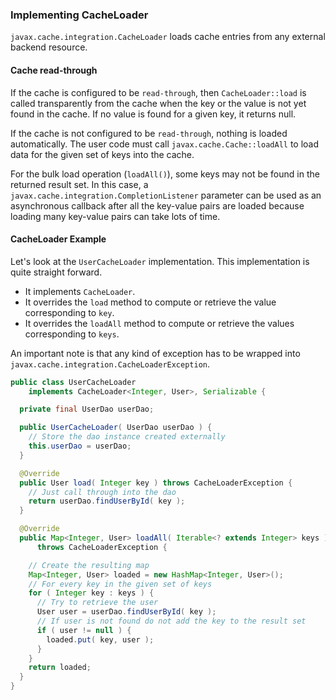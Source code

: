 
### Implementing CacheLoader

`javax.cache.integration.CacheLoader` loads cache entries from any external backend resource. 

#### Cache read-through 

If the cache is
configured to be `read-through`, then `CacheLoader::load` is called transparently from the cache when the key or the value is not
yet found in the cache. If no value is found for a given key, it returns null.

If the cache is not configured to be `read-through`, nothing is loaded automatically. The user code must call `javax.cache.Cache::loadAll` to load data for the given set of keys into the cache.

For the bulk load operation (`loadAll()`), some keys may not be found in the returned result set. In this case, a `javax.cache.integration.CompletionListener` parameter can be used as an asynchronous callback after all the key-value pairs are loaded because loading many key-value pairs can take lots of time.

#### CacheLoader Example

Let's look at the `UserCacheLoader` implementation. This implementation is quite straight forward.

- It implements `CacheLoader`.
- It overrides the `load` method to compute or retrieve the value corresponding to `key`.
- It overrides the `loadAll` method to compute or retrieve the values corresponding to `keys`.

An important note is that
any kind of exception has to be wrapped into `javax.cache.integration.CacheLoaderException`.

```java
public class UserCacheLoader
    implements CacheLoader<Integer, User>, Serializable {

  private final UserDao userDao;

  public UserCacheLoader( UserDao userDao ) {
    // Store the dao instance created externally
    this.userDao = userDao;
  }

  @Override
  public User load( Integer key ) throws CacheLoaderException {
    // Just call through into the dao
    return userDao.findUserById( key );
  }

  @Override
  public Map<Integer, User> loadAll( Iterable<? extends Integer> keys )
      throws CacheLoaderException {

    // Create the resulting map  
    Map<Integer, User> loaded = new HashMap<Integer, User>();
    // For every key in the given set of keys
    for ( Integer key : keys ) {
      // Try to retrieve the user
      User user = userDao.findUserById( key );
      // If user is not found do not add the key to the result set
      if ( user != null ) {
        loaded.put( key, user );
      }
    }
    return loaded;
  }
}
```
